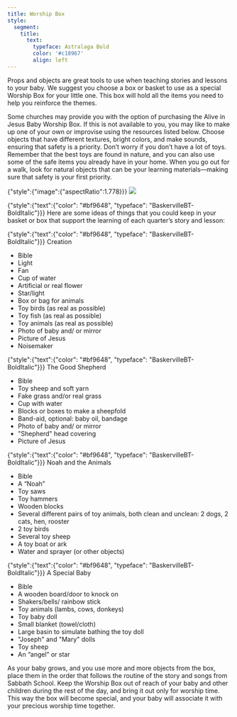 ```yaml
---
title: Worship Box
style:
  segment:
    title:
      text:
        typeface: Astralaga Bold
        color: '#c18967'
        align: left
---
```


Props and objects are great tools to use when teaching stories and lessons to your baby. We suggest you choose a box or basket to use as a special Worship Box for your little one. This box will hold all the items you need to help you reinforce the themes.

Some churches may provide you with the option of purchasing the Alive in Jesus Baby Worship Box. If this is not available to you, you may like to make up one of your own or improvise using the resources listed below. Choose objects that have different textures, bright colors, and make sounds, ensuring that safety is a priority. Don’t worry if you don’t have a lot of toys. Remember that the best toys are found in nature, and you can also use some of the safe items you already have in your home. When you go out for a walk, look for natural objects that can be your learning materials—making sure that safety is your first priority.

{"style":{"image":{"aspectRatio":1.778}}}
![](https://sabbath-school-resources-assets.adventech.io/en/aij/2025-00-bb-pb/part-2-08-the-sabbath-school-curriculum-at-home/collage-9.png)

{"style":{"text":{"color": "#bf9648", "typeface": "BaskervilleBT-BoldItalic"}}}
Here are some ideas of things that you could keep in your basket or box that support the learning of each quarter’s story and lesson:

{"style":{"text":{"color": "#bf9648", "typeface": "BaskervilleBT-BoldItalic"}}}
Creation

+ Bible
+ Light
+ Fan
+ Cup of water
+ Artificial or real flower
+ Star/light
+ Box or bag for animals
+ Toy birds (as real as possible)
+ Toy fish (as real as possible)
+ Toy animals (as real as possible)
+ Photo of baby and/ or mirror
+ Picture of Jesus
+ Noisemaker

{"style":{"text":{"color": "#bf9648", "typeface": "BaskervilleBT-BoldItalic"}}}
The Good Shepherd

+ Bible
+ Toy sheep and soft yarn
+ Fake grass and/or real grass
+ Cup with water
+ Blocks or boxes to make a sheepfold
+ Band-aid, optional: baby oil, bandage
+ Photo of baby and/ or mirror
+ "Shepherd" head covering
+ Picture of Jesus

{"style":{"text":{"color": "#bf9648", "typeface": "BaskervilleBT-BoldItalic"}}}
Noah and the Animals

+ Bible
+ A “Noah”
+ Toy saws
+ Toy hammers
+ Wooden blocks
+ Several different pairs of toy animals, both clean and unclean: 2 dogs, 2 cats, hen, rooster
+ 2 toy birds
+ Several toy sheep
+ A toy boat or ark
+ Water and sprayer (or other objects)

{"style":{"text":{"color": "#bf9648", "typeface": "BaskervilleBT-BoldItalic"}}}
A Special Baby

+ Bible
+ A wooden board/door to knock on
+ Shakers/bells/ rainbow stick
+ Toy animals (lambs, cows, donkeys)
+ Toy baby doll
+ Small blanket (towel/cloth)
+ Large basin to simulate bathing the toy doll
+ "Joseph" and "Mary" dolls
+ Toy sheep
+ An “angel” or star

As your baby grows, and you use more and more objects from the box, place them in the order that follows the routine of the story and songs from Sabbath School. Keep the Worship Box out of reach of your baby and other children during the rest of the day, and bring it out only for worship time. This way the box will become special, and your baby will associate it with your precious worship time together.